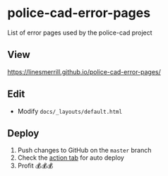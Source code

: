 # police-cad-error-pages
List of error pages used by the police-cad project

## View

https://linesmerrill.github.io/police-cad-error-pages/

## Edit

- Modify `docs/_layouts/default.html`

## Deploy

1. Push changes to GitHub on the `master` branch
1. Check the [action tab](https://github.com/Linesmerrill/police-cad-error-pages/actions) for auto deploy 
1. Profit 💰💰💰

